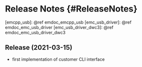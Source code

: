 # Release Notes {#ReleaseNotes}

[emcpp_usb]: @ref emdoc_emcpp_usb
[emc_usb_driver]: @ref emdoc_emc_usb_driver
[emc_usb_driver_dwc3]: @ref emdoc_emc_usb_driver_dwc3

## Release (2021-03-15)
* first implementation of customer CLI interface
